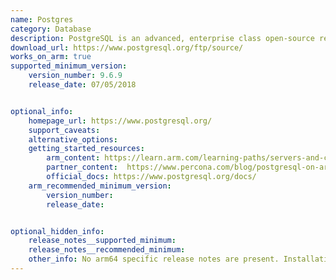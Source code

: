 ```yaml
---
name: Postgres
category: Database
description: PostgreSQL is an advanced, enterprise class open-source relational database that supports both SQL (relational) and JSON (non-relational) querying.
download_url: https://www.postgresql.org/ftp/source/
works_on_arm: true
supported_minimum_version:
    version_number: 9.6.9
    release_date: 07/05/2018


optional_info:
    homepage_url: https://www.postgresql.org/
    support_caveats: 
    alternative_options: 
    getting_started_resources: 
        arm_content: https://learn.arm.com/learning-paths/servers-and-cloud-computing/postgresql/install_postgresql/
        partner_content:  https://www.percona.com/blog/postgresql-on-arm-based-aws-ec2-instances-is-it-any-good/
        official_docs: https://www.postgresql.org/docs/
    arm_recommended_minimum_version:
        version_number: 
        release_date:


optional_hidden_info:
    release_notes__supported_minimum:
    release_notes__recommended_minimum:
    other_info: No arm64 specific release notes are present. Installation and testing was done through tar file. Version 10.0 fails to build, whereas version >=11 builds successfully. We can also build the previous versions by using the --disable-spinlock flag(not recommended) while configuring.
---
```

